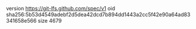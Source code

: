 version https://git-lfs.github.com/spec/v1
oid sha256:5b53d4549adebf2d5dea42dcd7b894dd1443a2cc5f42e90a64ad83341658e566
size 4679
